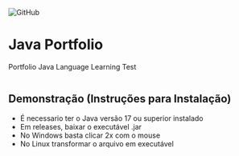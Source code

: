![GitHub](https://img.shields.io/github/license/offioss/portfolio-java)

# Java Portfolio
Portfolio Java Language
Learning
Test

![]()

## Demonstração (Instruções para Instalação)
- É necessario ter o Java versão 17 ou superior instalado
- Em releases, baixar o executável .jar
- No Windows basta clicar 2x com o mouse
- No Linux transformar o arquivo em executável
